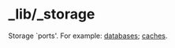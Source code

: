 _lib/_storage
=============

Storage `ports'. For example: [databases](https://en.wikipedia.org/wiki/Database); [caches](https://en.wikipedia.org/wiki/Cache_(computing)).
